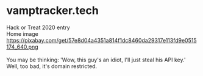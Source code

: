 # vamptracker.tech
Hack or Treat 2020 entry
<br>
Home image https://pixabay.com/get/57e8d04a4351a814f1dc8460da29317e113fd9e0515174_640.png
<br><br>
You may be thinking: 'Wow, this guy's an idiot, I'll just steal his API key.' <br> Well, too bad, it's domain restricted.
